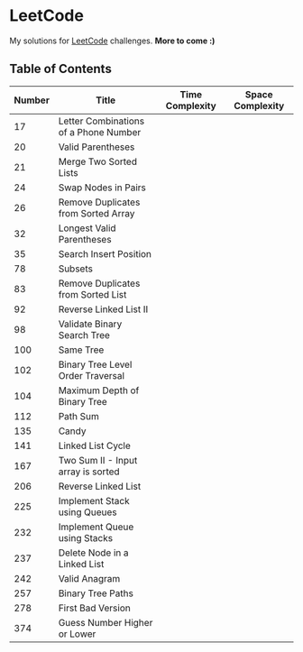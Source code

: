 # LeetCode
My solutions for [LeetCode](https://leetcode.com/courses/) challenges.
**More to come :)**

## Table of Contents
Number | Title | Time Complexity | Space Complexity
--- | --- | --- | --- |
17 | Letter Combinations of a Phone Number  
20 | Valid Parentheses   
21 | Merge Two Sorted Lists   
24 | Swap Nodes in Pairs 
26 | Remove Duplicates from Sorted Array   
32 | Longest Valid Parentheses  
35 | Search Insert Position   
78 | Subsets   
83 | Remove Duplicates from Sorted List  
92 | Reverse Linked List II   
98 | Validate Binary Search Tree 
100 | Same Tree   
102 | Binary Tree Level Order Traversal   
104 | Maximum Depth of Binary Tree  
112 | Path Sum   
135 | Candy  
141 | Linked List Cycle   
167 | Two Sum II - Input array is sorted   
206 | Reverse Linked List   
225 | Implement Stack using Queues   
232 | Implement Queue using Stacks   
237 | Delete Node in a Linked List   
242 | Valid Anagram   
257 | Binary Tree Paths  
278 | First Bad Version  
374 | Guess Number Higher or Lower 
